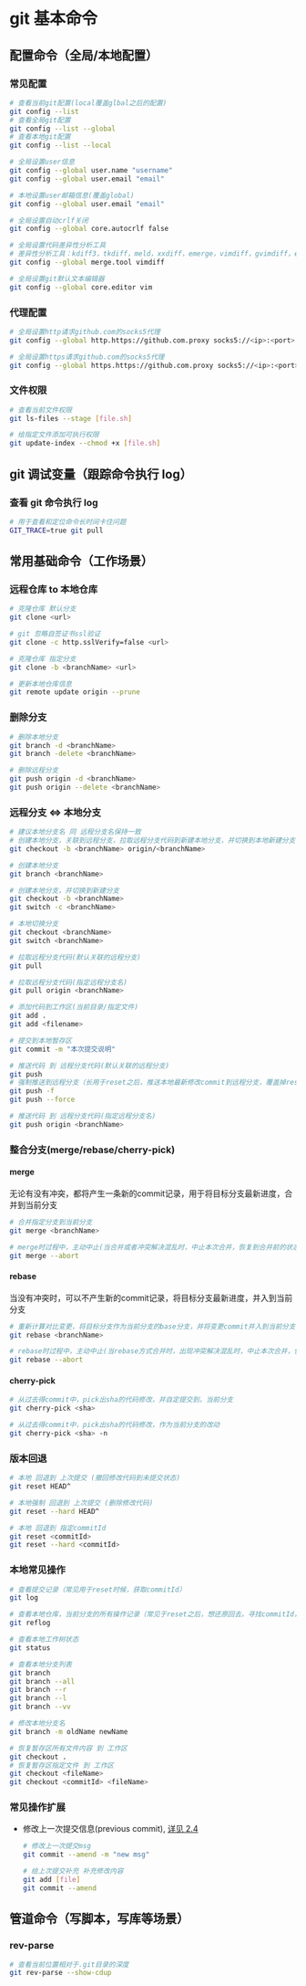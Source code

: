 # git 基本命令

## 配置命令（全局/本地配置）

### 常见配置

   ```bash
   # 查看当前git配置(local覆盖glbal之后的配置)
   git config --list
   # 查看全局git配置
   git config --list --global
   # 查看本地git配置
   git config --list --local

   # 全局设置user信息
   git config --global user.name "username"
   git config --global user.email "email"

   # 本地设置user邮箱信息(覆盖global)
   git config --global user.email "email"

   # 全局设置自动crlf关闭
   git config --global core.autocrlf false

   # 全局设置代码差异性分析工具
   # 差异性分析工具：kdiff3，tkdiff，meld，xxdiff，emerge，vimdiff，gvimdiff，ecmerge，opendiff
   git config --global merge.tool vimdiff

   # 全局设置git默认文本编辑器
   git config --global core.editor vim
   ```

### 代理配置

   ```bash
   # 全局设置http请求github.com的socks5代理
   git config --global http.https://github.com.proxy socks5://<ip>:<port>

   # 全局设置https请求github.com的socks5代理
   git config --global https.https://github.com.proxy socks5://<ip>:<port>
   ```

### 文件权限

   ```bash
   # 查看当前文件权限
   git ls-files --stage [file.sh]

   # 给指定文件添加可执行权限
   git update-index --chmod +x [file.sh]
   ```

## git 调试变量（跟踪命令执行 log）

### 查看 git 命令执行 log

   ```bash
   # 用于查看和定位命令长时间卡住问题
   GIT_TRACE=true git pull
   ```

## 常用基础命令（工作场景）

### 远程仓库 to 本地仓库

   ```bash
   # 克隆仓库 默认分支
   git clone <url>

   # git 忽略自签证书ssl验证
   git clone -c http.sslVerify=false <url>

   # 克隆仓库 指定分支
   git clone -b <branchName> <url>

   # 更新本地仓库信息
   git remote update origin --prune
   ```

### 删除分支

   ```bash
   # 删除本地分支
   git branch -d <branchName>
   git branch -delete <branchName>

   # 删除远程分支
   git push origin -d <branchName>
   git push origin --delete <branchName>
   ```

### 远程分支 <=> 本地分支

   ```bash
   # 建议本地分支名 同 远程分支名保持一致
   # 创建本地分支，关联到远程分支，拉取远程分支代码到新建本地分支，并切换到本地新建分支
   git checkout -b <branchName> origin/<branchName>

   # 创建本地分支
   git branch <branchName>

   # 创建本地分支，并切换到新建分支
   git checkout -b <branchName>
   git switch -c <branchName>

   # 本地切换分支
   git checkout <branchName>
   git switch <branchName>

   # 拉取远程分支代码(默认关联的远程分支)
   git pull

   # 拉取远程分支代码(指定远程分支名)
   git pull origin <branchName>

   # 添加代码到工作区(当前目录/指定文件)
   git add .
   git add <filename>

   # 提交到本地暂存区
   git commit -m "本次提交说明"

   # 推送代码 到 远程分支代码(默认关联的远程分支)
   git push
   # 强制推送到远程分支（长用于reset之后，推送本地最新修改commit到远程分支，覆盖掉reset之前的commit，谨慎使用）
   git push -f
   git push --force

   # 推送代码 到 远程分支代码(指定远程分支名)
   git push origin <branchName>
   ```

### 整合分支(merge/rebase/cherry-pick)

#### merge

无论有没有冲突，都将产生一条新的commit记录，用于将目标分支最新进度，合并到当前分支

```bash
# 合并指定分支到当前分支
git merge <branchName>

# merge时过程中，主动中止(当合并或者冲突解决混乱时，中止本次合并，恢复到合并前的状态，以便于重新合并)
git merge --abort
```

#### rebase

当没有冲突时，可以不产生新的commit记录，将目标分支最新进度，并入到当前分支

```bash
# 重新计算对比变更，将目标分支作为当前分支的base分支，并将变更commit并入到当前分支
git rebase <branchName>

# rebase时过程中，主动中止(当rebase方式合并时，出现冲突解决混乱时，中止本次合并，恢复到合并前的状态，以便于重新合并)
git rebase --abort
```

#### cherry-pick

```bash
# 从过去得commit中，pick出sha的代码修改，并自定提交到，当前分支
git cherry-pick <sha>

# 从过去得commit中，pick出sha的代码修改，作为当前分支的改动
git cherry-pick <sha> -n
```

### 版本回退

   ```bash
   # 本地 回退到 上次提交 (撤回修改代码到未提交状态)
   git reset HEAD^

   # 本地强制 回退到 上次提交 (删除修改代码)
   git reset --hard HEAD^

   # 本地 回退到 指定commitId
   git reset <commitId>
   git reset --hard <commitId>
   ```

### 本地常见操作

   ```bash
   # 查看提交记录（常见用于reset时候，获取commitId）
   git log

   # 查看本地仓库，当前分支的所有操作记录（常见于reset之后，想还原回去，寻找commitId，以及查看当前分支checkout自哪个分支）
   git reflog

   # 查看本地工作树状态
   git status

   # 查看本地分支列表
   git branch
   git branch --all
   git branch --r
   git branch --l
   git branch --vv

   # 修改本地分支名
   git branch -m oldName newName

   # 恢复暂存区所有文件内容 到 工作区
   git checkout .
   # 恢复暂存区指定文件 到 工作区
   git checkout <fileName>
   git checkout <commitId> <fileName>
   ```

### 常见操作扩展

- 修改上一次提交信息(previous commit), [详见 2.4](https://git-scm.com/book/en/v2/Git-Basics-Undoing-Thingss)

     ```bash
     # 修改上一次提交msg
     git commit --amend -m "new msg"

     # 给上次提交补充 补充修改内容
     git add [file]
     git commit --amend
     ```

## 管道命令（写脚本，写库等场景）

### rev-parse

   ```bash
   # 查看当前位置相对于.git目录的深度
   git rev-parse --show-cdup
   ```
